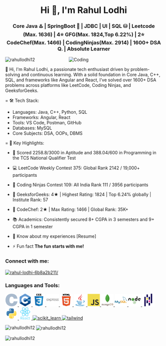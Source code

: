 <h1 align="center">Hi 👋, I'm Rahul Lodhi</h1>
<h3 align="center">Core Java ♨️ | SpringBoot 🍃 | JDBC | UI | SQL ⛁ | Leetcode (Max. 1636) | 4⭐ GFG(Max. 1824,Top 6.22%) | 2⭐ CodeChef(Max. 1466) | CodingNinjas(Max. 2914) | 1600+ DSA Q. | Absolute Learner</h3>

<img align="right" alt="Coding" width="300" src="https://cdn.dribbble.com/users/1162077/screenshots/3848914/programmer.gif">

<p align="left"> <img src="https://komarev.com/ghpvc/?username=rahullodhi12&label=Profile%20views&color=0e75b6&style=flat" alt="rahullodhi12" /> </p>

🚀 Hi, I'm Rahul Lodhi, a passionate tech enthusiast driven by problem-solving and continuous learning. With a solid foundation in Core Java, C++, SQL, and frameworks like Angular and React, I’ve solved over 1600+ DSA problems across platforms like LeetCode, Coding Ninjas, and GeeksforGeeks.

= 🛠️ Tech Stack:
- Languages: Java, C++, Python, SQL
- Frameworks: Angular, React
- Tools: VS Code, Postman, GitHub
- Databases: MySQL
- Core Subjects: DSA, OOPs, DBMS

= 🎯 Key Highlights:
- 🧠 Scored 2258.8/3000 in Aptitude and 388.04/600 in Programming in the TCS National Qualifier Test
- 💻 LeetCode Weekly Contest 375: Global Rank 2142 / 19,000+ participants
- 🥇 Coding Ninjas Contest 109: All India Rank 111 / 3956 participants
- 🌟 GeeksforGeeks: 4★ | Highest Rating: 1824 | Top 6.24% globally | Institute Rank: 57
- 🧮 CodeChef: 2★ | Max Rating: 1466 | Global Rank: 35K+
- 📚 Academics: Consistently secured 8+ CGPA in 3 semesters and 9+ CGPA in 1 semester

- 📄 Know about my experiences [Resume]

- ⚡ Fun fact **The fun starts with me!**

<h3 align="left">Connect with me:</h3>
<p align="left">
<a href="https://linkedin.com/in/rahul-lodhi-6b8a2b211/" target="blank"><img align="center" src="https://raw.githubusercontent.com/rahuldkjain/github-profile-readme-generator/master/src/images/icons/Social/linked-in-alt.svg" alt="rahul-lodhi-6b8a2b211/" height="30" width="40" /></a>
<!-- <a href="https://www.codechef.com/users/rahul_lodhi" target="blank"><img align="center" src="https://cdn.jsdelivr.net/npm/simple-icons@3.1.0/icons/codechef.svg" alt="rahul_lodhi" height="30" width="40" /></a> -->
<!-- <a href="https://codeforces.com/profile/rahullodhi12" target="blank"><img align="center" src="https://raw.githubusercontent.com/rahuldkjain/github-profile-readme-generator/master/src/images/icons/Social/codeforces.svg" alt="rahullodhi12" height="30" width="40" /></a>
<a href="https://leetcode.com/u/rahullodhi2412/" target="blank"><img align="center" src="https://raw.githubusercontent.com/rahuldkjain/github-profile-readme-generator/master/src/images/icons/Social/leet-code.svg" alt="rahullodhi12" height="30" width="40" /></a>
<a href="https://auth.geeksforgeeks.org/user/rahullodhimts" target="blank"><img align="center" src="https://raw.githubusercontent.com/rahuldkjain/github-profile-readme-generator/master/src/images/icons/Social/geeks-for-geeks.svg" alt="rahullodhimts" height="30" width="40" /></a> -->
</p>

<h3 align="left">Languages and Tools:</h3>
<p align="left"> <a href="https://www.cprogramming.com/" target="_blank" rel="noreferrer"> <img src="https://raw.githubusercontent.com/devicons/devicon/master/icons/c/c-original.svg" alt="c" width="40" height="40"/> </a> <a href="https://www.w3schools.com/cpp/" target="_blank" rel="noreferrer"> <img src="https://raw.githubusercontent.com/devicons/devicon/master/icons/cplusplus/cplusplus-original.svg" alt="cplusplus" width="40" height="40"/> </a> <a href="https://www.w3schools.com/css/" target="_blank" rel="noreferrer"> <img src="https://raw.githubusercontent.com/devicons/devicon/master/icons/css3/css3-original-wordmark.svg" alt="css3" width="40" height="40"/> </a> <a href="https://expressjs.com" target="_blank" rel="noreferrer"> <img src="https://raw.githubusercontent.com/devicons/devicon/master/icons/express/express-original-wordmark.svg" alt="express" width="40" height="40"/> </a> <a href="https://www.w3.org/html/" target="_blank" rel="noreferrer"> <img src="https://raw.githubusercontent.com/devicons/devicon/master/icons/html5/html5-original-wordmark.svg" alt="html5" width="40" height="40"/> </a> <a href="https://www.java.com" target="_blank" rel="noreferrer"> <img src="https://raw.githubusercontent.com/devicons/devicon/master/icons/java/java-original.svg" alt="java" width="40" height="40"/> </a> <a href="https://developer.mozilla.org/en-US/docs/Web/JavaScript" target="_blank" rel="noreferrer"> <img src="https://raw.githubusercontent.com/devicons/devicon/master/icons/javascript/javascript-original.svg" alt="javascript" width="40" height="40"/> </a> <a href="https://www.mongodb.com/" target="_blank" rel="noreferrer"> <img src="https://raw.githubusercontent.com/devicons/devicon/master/icons/mongodb/mongodb-original-wordmark.svg" alt="mongodb" width="40" height="40"/> </a> <a href="https://www.mysql.com/" target="_blank" rel="noreferrer"> <img src="https://raw.githubusercontent.com/devicons/devicon/master/icons/mysql/mysql-original-wordmark.svg" alt="mysql" width="40" height="40"/> </a> <a href="https://nodejs.org" target="_blank" rel="noreferrer"> <img src="https://raw.githubusercontent.com/devicons/devicon/master/icons/nodejs/nodejs-original-wordmark.svg" alt="nodejs" width="40" height="40"/> </a> <a href="https://pandas.pydata.org/" target="_blank" rel="noreferrer"> <img src="https://raw.githubusercontent.com/devicons/devicon/2ae2a900d2f041da66e950e4d48052658d850630/icons/pandas/pandas-original.svg" alt="pandas" width="40" height="40"/> </a> <a href="https://www.python.org" target="_blank" rel="noreferrer"> <img src="https://raw.githubusercontent.com/devicons/devicon/master/icons/python/python-original.svg" alt="python" width="40" height="40"/> </a> <a href="https://reactjs.org/" target="_blank" rel="noreferrer"> <img src="https://raw.githubusercontent.com/devicons/devicon/master/icons/react/react-original-wordmark.svg" alt="react" width="40" height="40"/> </a> <a href="https://scikit-learn.org/" target="_blank" rel="noreferrer"> <img src="https://upload.wikimedia.org/wikipedia/commons/0/05/Scikit_learn_logo_small.svg" alt="scikit_learn" width="40" height="40"/> </a> <a href="https://tailwindcss.com/" target="_blank" rel="noreferrer"> <img src="https://www.vectorlogo.zone/logos/tailwindcss/tailwindcss-icon.svg" alt="tailwind" width="40" height="40"/> </a> </p>

<p><img align="left" src="https://github-readme-stats.vercel.app/api/top-langs?username=rahullodhi12&show_icons=true&locale=en&layout=compact" alt="rahullodhi12" /></p>

<p>&nbsp;<img align="center" src="https://github-readme-stats.vercel.app/api?username=rahullodhi12&show_icons=true&locale=en" alt="rahullodhi12" /></p>

<p><img align="center" src="https://github-readme-streak-stats.herokuapp.com/?user=rahullodhi12&" alt="rahullodhi12" /></p>
